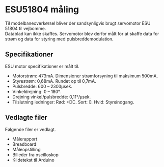 # ESU51804 måling
Til modelbaneoverkørsel bliver der sandsynligvis brugt servomotor ESU 51804 til vejbomme.                                       
Datablad kan ikke skaffes. Servomotor blev derfor målt for at skaffe data for strøm og data for styring med pulsbreddemodulation.
## Specifikationer
ESU motor specifikationer er målt til.
* Motorstrøm: 473mA. Dimensioner strømforsyning til maksimum 500mA.
* Styrestrøm: 0,68mA. Rundet op til 0,7mA.
* Pulsbredde: 600 – 2300µsek.
* Vinkeldrejning: 0 – 180°.
* Drejning vinkel/pulsbredde:  0,11°/µsek.
* Tilslutning ledninger: Rød: +DC. Sort: 0. Hvid: Styreindgang.

## Vedlagte filer
Følgende filer er vedlagt.
* Målerapport
* Breadboard
* Måleopstilling
* Billeder fra oscilloskop
* Kildetekst til Arduino
